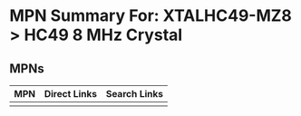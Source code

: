 



# MPN Summary For: XTALHC49-MZ8 > HC49 8 MHz Crystal

## MPNs
  

|MPN|Direct Links|Search Links|
| :--- | :--- | :--- |
||||
